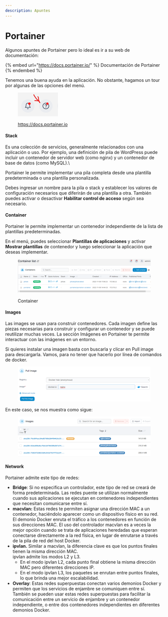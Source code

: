 ```yaml
---
description: Apuntes
---
```


# Portainer

Algunos apuntes de Portainer pero lo ideal es ir a su web de documentación:

{% embed url="https://docs.portainer.io/" %}
Documentación de Portainer
{% endembed %}

&#x20;

Tenemos una buena ayuda en la aplicación. No obstante, hagamos un tour por algunas de las opciones del menú.

<figure><img src="../../.gitbook/assets/image (216).png" alt=""><figcaption><p><a href="https://docs.portainer.io/user/docker/networks">https://docs.portainer.io</a></p></figcaption></figure>





#### **Stack**

Es una colección de servicios, generalmente relacionados con una aplicación o uso. Por ejemplo, una definición de pila de WordPress puede incluir un contenedor de servidor web (como nginx) y un contenedor de base de datos (como MySQL).\


Portainer le permite implementar una pila completa desde una plantilla predeterminada o una plantilla personalizada.

Debes ingresar un nombre para la pila o stack y establecer los valores de configuración necesarios que diferirán de una plantilla a otra. También puedes activar o desactivar **Habilitar control de acceso** según sea necesario.

#### Container

Portainer le permite implementar un contenedor independiente de la lista de plantillas predeterminadas.&#x20;

En el menú, puedes seleccionar **Plantillas de aplicaciones** y activar **Mostrar plantillas** de contenedor y luego seleccionar la aplicación que deseas implementar.

<figure><img src="../../.gitbook/assets/image (220).png" alt=""><figcaption><p>Container</p></figcaption></figure>

#### Images

Las images  se usan para construir contenedores. Cada imagen define las piezas necesarias para construir y configurar un contenedor y se puede reutilizar muchas veces. La sección Imágenes en Portainer te permite interactuar con las imágenes en un entorno.

Si quieres instalar una imagen basta con buscarla y clicar en Pull image para descargarla. Vamos, para no tener que hacerlo por línea de comandos de docker.

<figure><img src="../../.gitbook/assets/image (212).png" alt=""><figcaption></figcaption></figure>

En este caso, se nos muestra como sigue:

<figure><img src="../../.gitbook/assets/image (204).png" alt=""><figcaption></figcaption></figure>

#### Network

Portainer admite este tipo de redes:&#x20;

* **Bridge**: Si no especifica un controlador, este tipo de red se creará de forma predeterminada. Las redes puente se utilizan normalmente cuando sus aplicaciones se ejecutan en contenedores independientes que necesitan comunicarse entre sí.&#x20;
* **macvlan:** Estas redes te permiten asignar una dirección MAC a un contenedor, haciéndolo aparecer como un dispositivo físico en su red. El demonio Docker enruta el tráfico a los contenedores en función de sus direcciones MAC. El uso del controlador macvlan es a veces la mejor opción cuando se trata de aplicaciones heredadas que esperan conectarse directamente a la red física, en lugar de enrutarse a través de la pila de red del host Docker.
* **ipvlan.** Similar a macvlan, la diferencia clave es que los puntos finales tienen la misma dirección MAC. \
  ipvlan admite los modos L2 y L3.&#x20;
  * En el modo ipvlan L2, cada punto final obtiene la misma dirección MAC pero diferentes direcciones IP.&#x20;
  * En el modo ipvlan L3, los paquetes se enrutan entre puntos finales, lo que brinda una mejor escalabilidad.
* **Overlay**: Estas redes superpuestas conectan varios demonios Docker y permiten que los servicios de enjambre se comuniquen entre sí. También se pueden usar estas redes superpuestas para facilitar la comunicación entre un servicio de enjambre y un contenedor independiente, o entre dos contenedores independientes en diferentes demonios Docker.



